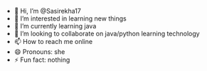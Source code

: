 - 👋 Hi, I’m @Sasirekha17
- 👀 I’m interested in learning new things 
- 🌱 I’m currently learning java
- 💞️ I’m looking to collaborate on java/python learning technology 
- 📫 How to reach me online
- 😄 Pronouns: she
- ⚡ Fun fact: nothing 

<!---
Sasirekha17/Sasirekha17 is a ✨ special ✨ repository because its `README.md` (this file) appears on your GitHub profile.
You can click the Preview link to take a look at your changes.
--->
